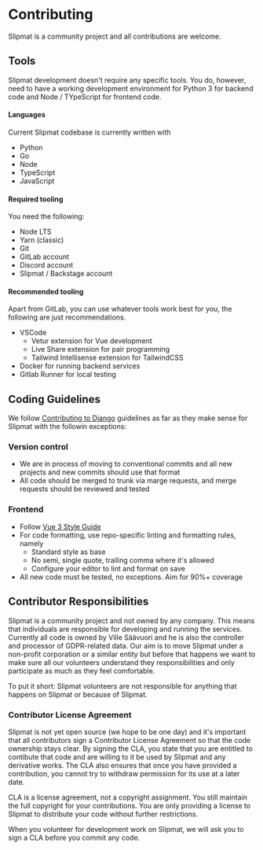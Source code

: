 # Contributing

Slipmat is a community project and all contributions are welcome.

## Tools

Slipmat development doesn't require any specific tools. You do, however, need to have a working development environment for Python 3 for backend code and Node / TYpeScript for frontend code.

#### Languages

Current Slipmat codebase is currently written with

- Python
- Go
- Node
- TypeScript
- JavaScript

#### Required tooling

You need the following:

- Node LTS
- Yarn (classic)
- Git
- GitLab account
- Discord account
- Slipmat / Backstage account

#### Recommended tooling

Apart from GitLab, you can use whatever tools work best for you, the following are just recommendations.

- VSCode
  - Vetur extension for Vue development
  - Live Share extension for pair programming
  - Tailwind Intellisense extension for TailwindCSS
- Docker for running backend services
- Gitlab Runner for local testing

## Coding Guidelines

We follow [Contributing to Django](https://docs.djangoproject.com/en/3.1/internals/contributing/) guidelines as far as they make sense for Slipmat with the followin exceptions:

### Version control

- We are in process of moving to conventional commits and all new projects and new commits should use that format
- All code should be merged to trunk via marge requests, and merge requests should be reviewed and tested

### Frontend

- Follow [Vue 3 Style Guide](https://v3.vuejs.org/style-guide/)
- For code formatting, use repo-specific linting and formatting rules, namely
  - Standard style as base
  - No semi, single quote, trailing comma where it's allowed
  - Configure your editor to lint and format on save
- All new code must be tested, no exceptions. Aim for 90%+ coverage

## Contributor Responsibilities

Slipmat is a community project and not owned by any company. This means that individuals are responsible for developing and running the services. Currently all code is owned by Ville Säävuori and he is also the controller and processor of GDPR-related data. Our aim is to move Slipmat under a non-profit corporation or a similar entity but before that happens we want to make sure all our volunteers understand they responsibilities and only participate as much as they feel comfortable.

To put it short: Slipmat volunteers are not responsible for anything that happens on Slipmat or because of Slipmat.

### Contributor License Agreement

Slipmat is not yet open source (we hope to be one day) and it's important that all contributors sign a Contributor License Agreement so that the code ownership stays clear. By signing the CLA, you state that you are entitled to contibute that code and are willing to it be used by Slipmat and any derivative works. The CLA also ensures that once you have provided a contribution, you cannot try to withdraw permission for its use at a later date.

CLA is a license agreement, not a copyright assignment. You still maintain the full copyright for your contributions. You are only providing a license to Slipmat to distribute your code without further restrictions.

When you volunteer for development work on Slipmat, we will ask you to sign a CLA before you commit any code.
